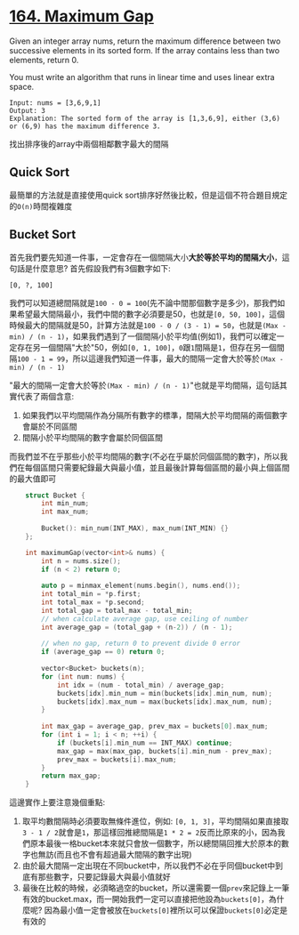 # [164. Maximum Gap](https://leetcode.com/problems/maximum-gap/)

Given an integer array nums, return the maximum difference between two successive elements in its sorted form. If the array contains less than two elements, return 0.

You must write an algorithm that runs in linear time and uses linear extra space.

```
Input: nums = [3,6,9,1]
Output: 3
Explanation: The sorted form of the array is [1,3,6,9], either (3,6) or (6,9) has the maximum difference 3.
```

找出排序後的array中兩個相鄰數字最大的間隔

## Quick Sort
最簡單的方法就是直接使用quick sort排序好然後比較，但是這個不符合題目規定的`O(n)`時間複雜度

## Bucket Sort
首先我們要先知道一件事，一定會存在一個間隔大小**大於等於平均的間隔大小**，這句話是什麼意思? 首先假設我們有3個數字如下:
```
[0, ?, 100]
```
我們可以知道總間隔就是`100 - 0 = 100`(先不論中間那個數字是多少)，那我們如果希望最大間隔最小，我們中間的數字必須要是50，也就是`[0, 50, 100]`，這個時候最大的間隔就是50，計算方法就是`100 - 0 / (3 - 1) = 50`，也就是`(Max - min) / (n - 1)`，如果我們遇到了一個間隔小於平均值(例如1)，我們可以確定一定存在另一個間隔"大於"50，例如`[0, 1, 100]`，`0`跟`1`間隔是`1`，但存在另一個間隔`100 - 1 = 99`，所以這邊我們知道一件事，最大的間隔一定會大於等於`(Max - min) / (n - 1)`

"最大的間隔一定會大於等於`(Max - min) / (n - 1)`"也就是平均間隔，這句話其實代表了兩個含意:
1. 如果我們以平均間隔作為分隔所有數字的標準，間隔大於平均間隔的兩個數字會屬於不同區間
2. 間隔小於平均間隔的數字會屬於同個區間

而我們並不在乎那些小於平均間隔的數字(不必在乎屬於同個區間的數字)，所以我們在每個區間只需要紀錄最大與最小值，並且最後計算每個區間的最小與上個區間的最大值即可

```cpp
    struct Bucket {
        int min_num;
        int max_num;
        
        Bucket(): min_num(INT_MAX), max_num(INT_MIN) {}
    };

    int maximumGap(vector<int>& nums) {
        int n = nums.size();
        if (n < 2) return 0;
        
        auto p = minmax_element(nums.begin(), nums.end());
        int total_min = *p.first;
        int total_max = *p.second;
        int total_gap = total_max - total_min;
        // when calculate average gap, use ceiling of number
        int average_gap = (total_gap + (n-2)) / (n - 1);
        
        // when no gap, return 0 to prevent divide 0 error
        if (average_gap == 0) return 0;
        
        vector<Bucket> buckets(n);
        for (int num: nums) {
            int idx = (num - total_min) / average_gap;           
            buckets[idx].min_num = min(buckets[idx].min_num, num);
            buckets[idx].max_num = max(buckets[idx].max_num, num);
        }
        
        int max_gap = average_gap, prev_max = buckets[0].max_num;
        for (int i = 1; i < n; ++i) {
            if (buckets[i].min_num == INT_MAX) continue;
            max_gap = max(max_gap, buckets[i].min_num - prev_max);
            prev_max = buckets[i].max_num;
        }
        return max_gap;
    }
```

這邊實作上要注意幾個重點:
1. 取平均數間隔時必須要取無條件進位，例如: `[0, 1, 3]`，平均間隔如果直接取`3 - 1 / 2`就會是`1`，那這樣回推總間隔是`1 * 2 = 2`反而比原來的小，因為我們原本最後一格bucket本來就只會放一個數字，所以總間隔回推大於原本的數字也無訪(而且也不會有超過最大間隔的數字出現)
2. 由於最大間隔一定出現在不同bucket中，所以我們不必在乎同個bucket中到底有那些數字，只要記錄最大與最小值就好
3. 最後在比較的時候，必須略過空的bucket，所以還需要一個`prev`來記錄上一筆有效的bucket.max，而一開始我們一定可以直接把他設為`buckets[0]`，為什麼呢? 因為最小值一定會被放在`buckets[0]`裡所以可以保證`buckets[0]`必定是有效的
